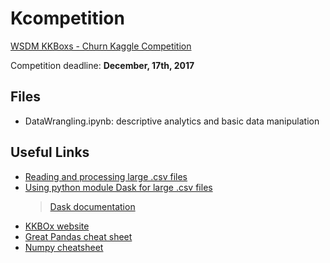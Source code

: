 # Kcompetition

[WSDM KKBoxs - Churn Kaggle Competition](https://www.kaggle.com/c/kkbox-music-recommendation-challenge)

Competition deadline: **December, 17th, 2017**

## Files

- DataWrangling.ipynb: descriptive analytics and basic data manipulation

## Useful Links

- [Reading and processing large .csv files](https://stackoverflow.com/questions/17444679/reading-a-huge-csv-file)
- [Using python module Dask for large .csv files](http://pythondata.com/dask-large-csv-python/)
    > [Dask documentation](https://dask.pydata.org/en/latest/)
- [KKBOx website](https://www.kkbox.com)
- [Great Pandas cheat sheet](https://github.com/pandas-dev/pandas/blob/master/doc/cheatsheet/Pandas_Cheat_Sheet.pdf)
- [Numpy cheatsheet](https://www.dataquest.io/blog/numpy-cheat-sheet/)
